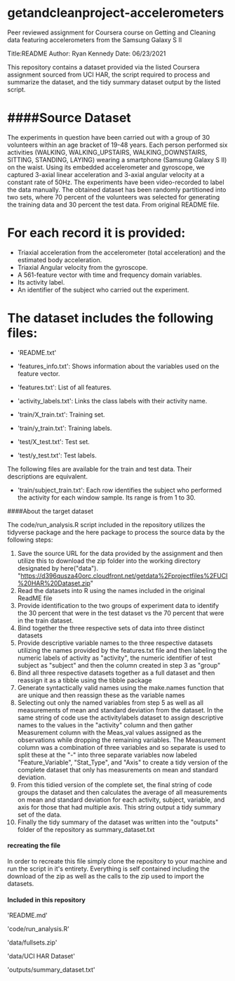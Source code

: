 # getandcleanproject-accelerometers

Peer reviewed assignment for Coursera course on Getting and Cleaning data featuring accelerometers from the Samsung Galaxy S II

Title:README
Author: Ryan Kennedy
Date: 06/23/2021

This repository contains a dataset provided via the listed Coursera assignment  sourced from UCI HAR, the script required to process and summarize the dataset, and the tidy summary dataset output by the listed script.

####Source Dataset
======================================

The experiments in question have been carried out with a group of 30 volunteers within an age bracket of 19-48 years. Each person performed six activities (WALKING, WALKING_UPSTAIRS, WALKING_DOWNSTAIRS, SITTING, STANDING, LAYING) wearing a smartphone (Samsung Galaxy S II) on the waist. Using its embedded accelerometer and gyroscope, we captured 3-axial linear acceleration and 3-axial angular velocity at a constant rate of 50Hz. The experiments have been video-recorded to label the data manually. The obtained dataset has been randomly partitioned into two sets, where 70 percent of the volunteers was selected for generating the training data and 30 percent the test data. From original README file.

For each record it is provided:
======================================

- Triaxial acceleration from the accelerometer (total acceleration) and the estimated body acceleration.
- Triaxial Angular velocity from the gyroscope. 
- A 561-feature vector with time and frequency domain variables. 
- Its activity label. 
- An identifier of the subject who carried out the experiment.

The dataset includes the following files:
=========================================

- 'README.txt'

- 'features_info.txt': Shows information about the variables used on the feature vector.

- 'features.txt': List of all features.

- 'activity_labels.txt': Links the class labels with their activity name.

- 'train/X_train.txt': Training set.

- 'train/y_train.txt': Training labels.

- 'test/X_test.txt': Test set.

- 'test/y_test.txt': Test labels.

The following files are available for the train and test data. Their descriptions are equivalent. 

- 'train/subject_train.txt': Each row identifies the subject who performed the activity for each window sample. Its range is from 1 to 30. 

####About the target dataset

The code/run_analysis.R script included in the repository utilizes the tidyverse package and the here package to process the source data by the following steps:

1.  Save the source URL for the data provided by the assignment and then utilize this to download the zip folder into the working directory designated by here("data").
	"https://d396qusza40orc.cloudfront.net/getdata%2Fprojectfiles%2FUCI%20HAR%20Dataset.zip"
2. Read the datasets into R using the names included in the original ReadME file
3.  Provide identification to the two groups of experiment data to identify the 30 percent that were in the test dataset vs the 70 percent that were in the train dataset.
4.  Bind together the three respective sets of data into three distinct datasets
5.  Provide descriptive variable names to the three respective datasets utilizing the names provided by the features.txt file and then labeling the numeric labels of activity as "activity", the numeric identifier of test subject as "subject" and then the column created in step 3 as "group"
5. Bind all three respective datasets together as a full dataset and then reassign it as a tibble using the tibble package
6.  Generate syntactically valid names using the make.names function that are unique and then reassign these as the variable names
7.  Selecting out only the named variables from step 5 as well as all measurements of mean and standard deviation from the dataset.  In the same string of code use the activitylabels dataset to assign descriptive names to the values in the "activity" column and then gather Measurement column with the Meas_val values assigned as the observations while dropping the remaining variables.  The Measurement column was a combination of three variables and so separate is used to split these at the "-" into three separate variables now labeled "Feature_Variable", "Stat_Type",  and "Axis" to create a tidy version of the complete dataset that only has measurements on mean and standard deviation.
8.  From this tidied version of the complete set, the final string of code groups the dataset and then calculates the average of all measurements on mean and standard deviation for each activity, subject, variable, and axis for those that had multiple axis.  This string output a tidy summary set of the data.
9.  Finally the tidy summary of the dataset was written into the "outputs" folder of the repository as summary_dataset.txt

#### recreating the file

In order to recreate this file simply clone the repository to your machine and run the script in it's entirety.  Everything is self contained including the download of the zip as well as the calls to the zip used to import the datasets.

#### Included in this repository



'README.md'

'code/run_analysis.R'

'data/fullsets.zip'

'data/UCI HAR Dataset'

'outputs/summary_dataset.txt'

















